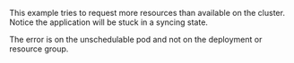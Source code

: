 This example tries to request more resources than available on the cluster. Notice the application will be stuck in a syncing state.

The error is on the unschedulable pod and not on the deployment or resource group. 